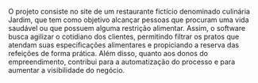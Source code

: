 O projeto consiste no site de um restaurante fictício denominado culinária Jardim, que tem como objetivo alcançar pessoas que procuram uma vida saudável ou que possuem alguma restrição alimentar. Assim, o software busca agilizar o cotidiano dos clientes, permitindo filtrar os pratos que atendam suas especificações alimentares e propiciando a reserva das refeições de forma prática. Além disso, quanto aos donos do empreendimento, contribui para a automatização do processo e para aumentar a visibilidade do negócio. 
